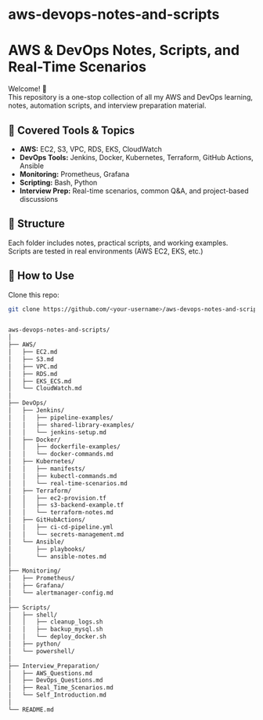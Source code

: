 # aws-devops-notes-and-scripts

# AWS & DevOps Notes, Scripts, and Real-Time Scenarios

Welcome! 👋  
This repository is a one-stop collection of all my AWS and DevOps learning, notes, automation scripts, and interview preparation material.

## 🧰 Covered Tools & Topics
- **AWS:** EC2, S3, VPC, RDS, EKS, CloudWatch
- **DevOps Tools:** Jenkins, Docker, Kubernetes, Terraform, GitHub Actions, Ansible
- **Monitoring:** Prometheus, Grafana
- **Scripting:** Bash, Python
- **Interview Prep:** Real-time scenarios, common Q&A, and project-based discussions

## 📂 Structure
Each folder includes notes, practical scripts, and working examples.  
Scripts are tested in real environments (AWS EC2, EKS, etc.)

## 🧠 How to Use
Clone this repo:
```bash
git clone https://github.com/<your-username>/aws-devops-notes-and-scripts.git


aws-devops-notes-and-scripts/
│
├── AWS/
│   ├── EC2.md
│   ├── S3.md
│   ├── VPC.md
│   ├── RDS.md
│   ├── EKS_ECS.md
│   └── CloudWatch.md
│
├── DevOps/
│   ├── Jenkins/
│   │   ├── pipeline-examples/
│   │   ├── shared-library-examples/
│   │   └── jenkins-setup.md
│   ├── Docker/
│   │   ├── dockerfile-examples/
│   │   └── docker-commands.md
│   ├── Kubernetes/
│   │   ├── manifests/
│   │   ├── kubectl-commands.md
│   │   └── real-time-scenarios.md
│   ├── Terraform/
│   │   ├── ec2-provision.tf
│   │   ├── s3-backend-example.tf
│   │   └── terraform-notes.md
│   ├── GitHubActions/
│   │   ├── ci-cd-pipeline.yml
│   │   └── secrets-management.md
│   └── Ansible/
│       ├── playbooks/
│       └── ansible-notes.md
│
├── Monitoring/
│   ├── Prometheus/
│   ├── Grafana/
│   └── alertmanager-config.md
│
├── Scripts/
│   ├── shell/
│   │   ├── cleanup_logs.sh
│   │   ├── backup_mysql.sh
│   │   └── deploy_docker.sh
│   ├── python/
│   └── powershell/
│
├── Interview_Preparation/
│   ├── AWS_Questions.md
│   ├── DevOps_Questions.md
│   ├── Real_Time_Scenarios.md
│   └── Self_Introduction.md
│
└── README.md
